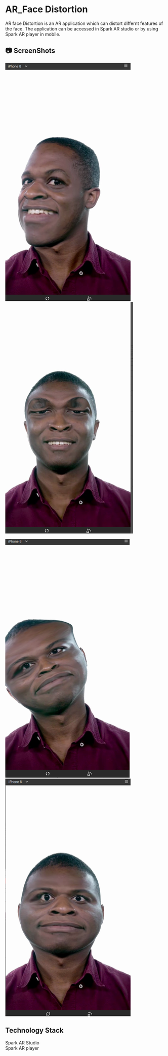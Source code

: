 # AR_Face Distortion

AR face Distortion is an AR application which can distort differnt features of the face. The application can be accessed in Spark AR studio or by using Spark AR player in mobile.

## :camera: ScreenShots

![face](https://github.com/gautamgupta1811/AR_Facedistortion/blob/master/face.png)  ![eyes](https://github.com/gautamgupta1811/AR_Facedistortion/blob/master/eyes.png)

![triangle](https://github.com/gautamgupta1811/AR_Facedistortion/blob/master/gace_triangle.png)  ![round](https://github.com/gautamgupta1811/AR_Facedistortion/blob/master/round_face.png)

## Technology Stack

Spark AR Studio  
Spark AR player
